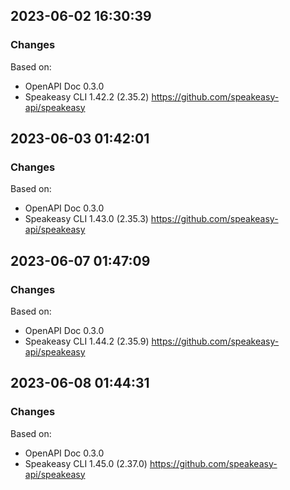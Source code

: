 

## 2023-06-02 16:30:39
### Changes
Based on:
- OpenAPI Doc 0.3.0 
- Speakeasy CLI 1.42.2 (2.35.2) https://github.com/speakeasy-api/speakeasy

## 2023-06-03 01:42:01
### Changes
Based on:
- OpenAPI Doc 0.3.0 
- Speakeasy CLI 1.43.0 (2.35.3) https://github.com/speakeasy-api/speakeasy

## 2023-06-07 01:47:09
### Changes
Based on:
- OpenAPI Doc 0.3.0 
- Speakeasy CLI 1.44.2 (2.35.9) https://github.com/speakeasy-api/speakeasy

## 2023-06-08 01:44:31
### Changes
Based on:
- OpenAPI Doc 0.3.0 
- Speakeasy CLI 1.45.0 (2.37.0) https://github.com/speakeasy-api/speakeasy